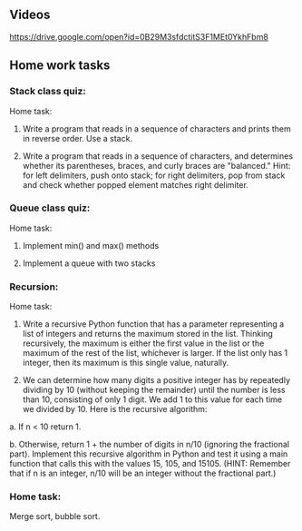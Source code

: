 
## Videos

https://drive.google.com/open?id=0B29M3sfdctitS3F1MEt0YkhFbm8

## Home work tasks

### Stack class quiz:

Home task:

1.	Write a program that reads in a sequence of characters and prints them in reverse order.  Use a stack.

2.	Write a program that reads in a sequence of characters, and determines whether its parentheses, braces, and curly braces are "balanced."  Hint: for left delimiters, push onto stack; for right delimiters, pop from stack and check whether popped element matches right delimiter.

### Queue class quiz:

Home task:

1.	Implement min() and max() methods

2.	Implement a queue with two stacks

### Recursion:

Home task:

1.	Write a recursive Python function that has a parameter representing a list of integers and returns the maximum stored in the list. Thinking recursively, the maximum is either the first value in the list or the maximum of the rest of the list, whichever is larger. If the list only has 1 integer, then its maximum is this single value, naturally.

2.	We can determine how many digits a positive integer has by repeatedly dividing by 10 (without keeping the remainder) until the number is less than 10, consisting of only 1 digit. We add 1 to this value for each time we divided by 10. Here is the recursive algorithm: 

a.	If n < 10 return 1.

b.	Otherwise, return 1 + the number of digits in n/10 (ignoring the fractional part).
Implement this recursive algorithm in Python and test it using a main function that calls this with the values 15, 105, and 15105. (HINT: Remember that if n is an integer, n/10 will be an integer without the fractional part.)


### Home task: 

Merge sort, bubble sort.

